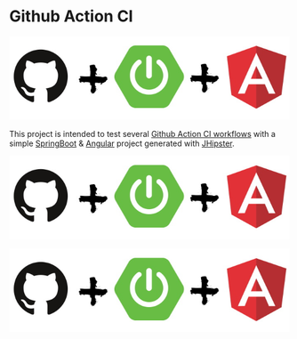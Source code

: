 # Github Action CI

![Header](_images/gh+sb+ng.jpg)

This project is intended to test several [Github Action CI workflows][ga] with a simple [SpringBoot][sb] & [Angular][ng] project generated with [JHipster][jhi].

![Test](img/test.jpg)

![Home](test.jpg)










[jhi]: https://www.jhipster.tech/
[sb]: https://spring.io/projects/spring-boot
[ng]: https://angular.io/
[ga]: https://help.github.com/en/actions/automating-your-workflow-with-github-actions